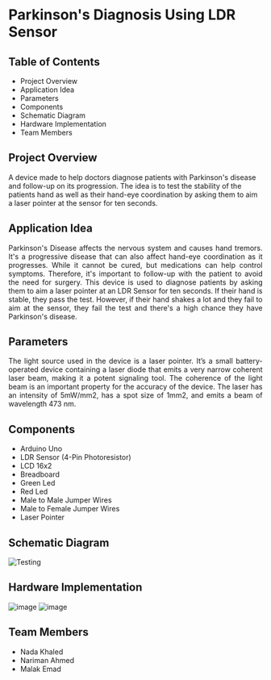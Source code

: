 # Parkinson's Diagnosis Using LDR Sensor
## Table of Contents
* Project Overview
* Application Idea
* Parameters
* Components
* Schematic Diagram
* Hardware Implementation
* Team Members
## Project Overview
A device made to help doctors diagnose patients with Parkinson's disease and follow-up on its progression. The idea is to test the stability of the patients hand as well as their hand-eye coordination by asking them to aim a laser pointer at the sensor for ten seconds.
## Application Idea
<p align="justify"> Parkinson's Disease affects the nervous system and causes hand tremors. It's a progressive disease that can also affect hand-eye coordination as it progresses. While it cannot be cured, but medications can help control symptoms. Therefore, it's important to follow-up with the patient to avoid the need for surgery. This device is used to diagnose patients by asking them to aim a laser pointer at an LDR Sensor for ten seconds. If their hand is stable, they pass the test. However, if their hand shakes a lot and they fail to aim at the sensor, they fail the test and there's a high chance they have Parkinson's disease. </p>

## Parameters 
<p align="justify"> The light source used in the device is a laser pointer. It’s a small battery-operated device containing a laser diode that emits a very narrow coherent laser beam, making it a potent signaling tool. The coherence of the light beam is an important property for the accuracy of the device. The laser has an intensity of 5mW/mm2, has a spot size of 1mm2, and emits a beam of wavelength 473 nm. </p>

## Components
* Arduino Uno
* LDR Sensor (4-Pin Photoresistor)
* LCD 16x2
* Breadboard
* Green Led
* Red Led
* Male to Male Jumper Wires
* Male to Female Jumper Wires
* Laser Pointer
## Schematic Diagram
![Testing](https://github.com/NadaKhaled157/Parkinsons-Diagnosis-Device-Using-LDR-Sensor/assets/124778473/5c7b60bb-8222-4f39-a939-33d151fb0883)

## Hardware Implementation
![image](https://github.com/NadaKhaled157/Parkinsons-Diagnosis-Device-Using-LDR-Sensor/assets/124778473/bd99abca-b3ca-4847-9c1f-59a21eb2d0e6)
![image](https://github.com/NadaKhaled157/Parkinsons-Diagnosis-Device-Using-LDR-Sensor/assets/124778473/18c5e116-a3dd-46e7-9a86-08e1448b041a)

## Team Members
* Nada Khaled 
* Nariman Ahmed
* Malak Emad
